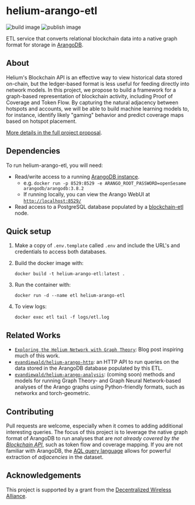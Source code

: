 # helium-arango-etl
![build image](https://github.com/evandiewald/helium-arango-etl/actions/workflows/docker-image.yml/badge.svg)
![publish image](https://github.com/evandiewald/helium-arango-etl/actions/workflows/docker-publish.yml/badge.svg)

ETL service that converts relational blockchain data into a native graph format for storage in [ArangoDB](https://www.arangodb.com/).

## About
Helium's Blockchain API is an effective way to view historical data stored on-chain, but the ledger-based format is less useful for feeding directly into network models. In this project, we propose to build a framework for a graph-based representation of blockchain activity, including Proof of Coverage and Token Flow. By capturing the natural adjacency between hotspots and accounts, we will be able to build machine learning models to, for instance, identify likely "gaming" behavior and predict coverage maps based on hotspot placement. 

[More details in the full project proposal](https://github.com/dewi-alliance/grants/issues/23).

## Dependencies
To run helium-arango-etl, you will need:
- Read/write access to a running [ArangoDB instance](https://www.arangodb.com/download-major/docker/).
  - e.g. `docker run -p 8529:8529 -e ARANGO_ROOT_PASSWORD=openSesame arangodb/arangodb:3.8.2`
  - If running locally, you can view the Arango WebUI at [`http://localhost:8529/`](http://localhost:8529/)
- Read access to a PostgreSQL database populated by a [blockchain-etl](https://github.com/helium/blockchain-etl) node.

## Quick setup
1. Make a copy of `.env.template` called `.env` and include the URL's and credentials to access both databases.
2. Build the docker image with:

   `docker build -t helium-arango-etl:latest .`
3. Run the container with:

    `docker run -d --name etl helium-arango-etl`
4. To view logs:

    `docker exec etl tail -f logs/etl.log`

## Related Works

- [`Exploring the Helium Network with Graph Theory`](https://towardsdatascience.com/exploring-the-helium-network-with-graph-theory-66cbb8bffff9): Blog post inspiring much of this work.
- [`evandiewald/helium-arango-http`](https://github.com/evandiewald/helium-arango-http): an HTTP API to run queries on the data stored in the ArangoDB database populated by this ETL.
- [`evandiewald/helium-arango-analysis`](https://github.com/evandiewald/helium-arango-analysis): (coming soon) methods and models for running Graph Theory- and Graph Neural Network-based analyses of the Arango graphs using Python-friendly formats, such as networkx and torch-geometric.

## Contributing
Pull requests are welcome, especially when it comes to adding additional interesting queries. The focus of this project is to leverage the native graph format of ArangoDB to run analyses that are *not already covered by the [Blockchain API](https://docs.helium.com/api)*, such as token flow and coverage mapping. If you are not familiar with ArangoDB, the [AQL query language](https://www.arangodb.com/docs/stable/aql/) allows for powerful extraction of *adjacencies* in the dataset.

## Acknowledgements
This project is supported by a grant from the [Decentralized Wireless Alliance](https://dewi.org).
